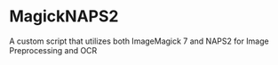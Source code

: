 # MagickNAPS2
A custom script that utilizes both ImageMagick 7 and NAPS2 for Image Preprocessing and OCR
